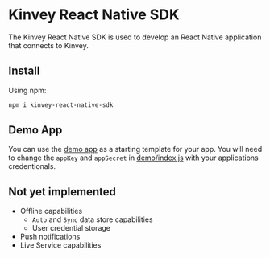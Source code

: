 # Kinvey React Native SDK

The Kinvey React Native SDK is used to develop an React Native application that connects to Kinvey.

## Install

Using npm:

```bash
npm i kinvey-react-native-sdk
```

## Demo App

You can use the [demo app](./demo) as a starting template for your app. You will need to change the `appKey` and `appSecret` in [demo/index.js](./demo/index.js) with your applications credentionals.

## Not yet implemented

- Offline capabilities
  - `Auto` and `Sync` data store capabilities
  - User credential storage
- Push notifications
- Live Service capabilities
